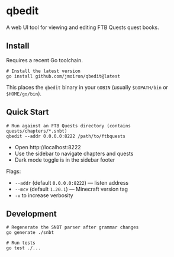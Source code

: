 qbedit
=====

A web UI tool for viewing and editing FTB Quests quest books.

Install
-------

Requires a recent Go toolchain.

```
# Install the latest version
go install github.com/jmoiron/qbedit@latest
```

This places the `qbedit` binary in your `GOBIN` (usually `$GOPATH/bin` or `$HOME/go/bin`).

Quick Start
-----------

```
# Run against an FTB Quests directory (contains quests/chapters/*.snbt)
qbedit --addr 0.0.0.0:8222 /path/to/ftbquests
```

- Open http://localhost:8222
- Use the sidebar to navigate chapters and quests
- Dark mode toggle is in the sidebar footer

Flags:
- `--addr` (default `0.0.0.0:8222`) — listen address
- `--mcv`  (default `1.20.1`)      — Minecraft version tag
- `-v` to increase verbosity

Development
-----------

```
# Regenerate the SNBT parser after grammar changes
go generate ./snbt

# Run tests
go test ./...
```

